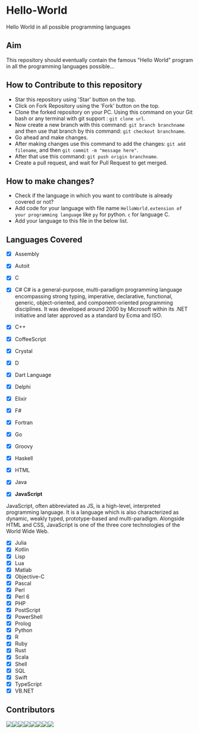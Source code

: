# Hello-World

Hello World in all possible programming languages

## Aim

This repository should eventually contain the famous "Hello World" program in all the programming languages possible...

## How to Contribute to this repository

- Star this repository using 'Star' button on the top.
- Click on Fork Repository using the 'Fork' button on the top.
- Clone the forked repository on your PC. Using this command on your Git bash or any terminal with git support : `git clone url`.
- Now create a new branch with this command: `git branch branchname` and then use that branch by this command: `git checkout branchname`.
- Go ahead and make changes.
- After making changes use this command to add the changes: `git add filename`, and then `git commit -m "message here"`.
- After that use this command: `git push origin branchname`.
- Create a pull request, and wait for Pull Request to get merged.

## How to make changes?

- Check if the language in which you want to contribute is already covered or not?
- Add code for your language with file name `HelloWorld.extension of your programming language` like `py` for python. `c` for language C.
- Add your language to this file in the below list.

## Languages Covered

- [x] Assembly
- [x] Autoit
- [x] C		
- [x] C#
C# is a general-purpose, multi-paradigm programming language encompassing strong typing, imperative, declarative, functional, generic, object-oriented, and component-oriented programming disciplines. It was developed around 2000 by Microsoft within its .NET initiative and later approved as a standard by Ecma and ISO.
- [x] C++		
- [x] CoffeeScript
- [x] Crystal
- [x] D
- [x] Dart Language	
- [x] Delphi
- [x] Elixir
- [x] F#
- [x] Fortran
- [x] Go
- [x] Groovy
- [x] Haskell
- [x] HTML
- [x] Java

- [x] **JavaScript**

JavaScript, often abbreviated as JS, is a high-level, interpreted programming language. It is a language which is also characterized as dynamic, weakly typed, prototype-based and multi-paradigm. Alongside HTML and CSS, JavaScript is one of the three core technologies of the World Wide Web.

- [x] Julia
- [x] Kotlin
- [x] Lisp
- [x] Lua
- [x] Matlab
- [x] Objective-C
- [x] Pascal
- [x] Perl
- [x] Perl 6
- [x] PHP		
- [x] PostScript
- [x] PowerShell
- [x] Prolog
- [x] Python
- [x] R
- [x] Ruby
- [x] Rust
- [x] Scala
- [x] Shell
- [x] SQL
- [x] Swift
- [x] TypeScript
- [x] VB.NET

## Contributors

[![](https://sourcerer.io/fame/Omkar-Ajnadkar/Omkar-Ajnadkar/Hello-World/images/0)](https://sourcerer.io/fame/Omkar-Ajnadkar/Omkar-Ajnadkar/Hello-World/links/0)[![](https://sourcerer.io/fame/Omkar-Ajnadkar/Omkar-Ajnadkar/Hello-World/images/1)](https://sourcerer.io/fame/Omkar-Ajnadkar/Omkar-Ajnadkar/Hello-World/links/1)[![](https://sourcerer.io/fame/Omkar-Ajnadkar/Omkar-Ajnadkar/Hello-World/images/2)](https://sourcerer.io/fame/Omkar-Ajnadkar/Omkar-Ajnadkar/Hello-World/links/2)[![](https://sourcerer.io/fame/Omkar-Ajnadkar/Omkar-Ajnadkar/Hello-World/images/3)](https://sourcerer.io/fame/Omkar-Ajnadkar/Omkar-Ajnadkar/Hello-World/links/3)[![](https://sourcerer.io/fame/Omkar-Ajnadkar/Omkar-Ajnadkar/Hello-World/images/4)](https://sourcerer.io/fame/Omkar-Ajnadkar/Omkar-Ajnadkar/Hello-World/links/4)[![](https://sourcerer.io/fame/Omkar-Ajnadkar/Omkar-Ajnadkar/Hello-World/images/5)](https://sourcerer.io/fame/Omkar-Ajnadkar/Omkar-Ajnadkar/Hello-World/links/5)[![](https://sourcerer.io/fame/Omkar-Ajnadkar/Omkar-Ajnadkar/Hello-World/images/6)](https://sourcerer.io/fame/Omkar-Ajnadkar/Omkar-Ajnadkar/Hello-World/links/6)[![](https://sourcerer.io/fame/Omkar-Ajnadkar/Omkar-Ajnadkar/Hello-World/images/7)](https://sourcerer.io/fame/Omkar-Ajnadkar/Omkar-Ajnadkar/Hello-World/links/7)
